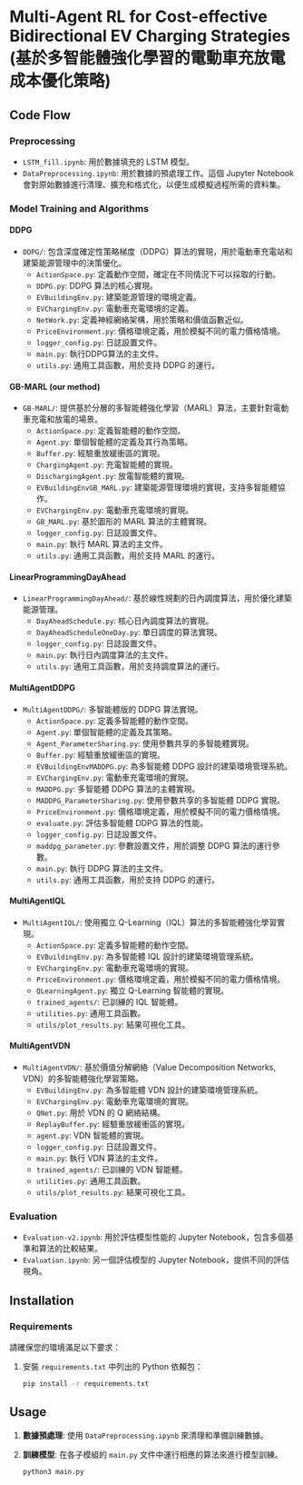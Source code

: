 # Multi-Agent RL for Cost-effective Bidirectional EV Charging Strategies (基於多智能體強化學習的電動車充放電成本優化策略)

## Code Flow

### Preprocessing
* `LSTM_fill.ipynb`: 用於數據填充的 LSTM 模型。
* `DataPreprocessing.ipynb`: 用於數據的預處理工作。這個 Jupyter Notebook 會對原始數據進行清理、擴充和格式化，以便生成模擬過程所需的資料集。

### Model Training and Algorithms
#### DDPG
* `DDPG/`: 包含深度確定性策略梯度（DDPG）算法的實現，用於電動車充電站和建築能源管理中的決策優化。
  * `ActionSpace.py`: 定義動作空間，確定在不同情況下可以採取的行動。
  * `DDPG.py`: DDPG 算法的核心實現。
  * `EVBuildingEnv.py`: 建築能源管理的環境定義。
  * `EVChargingEnv.py`: 電動車充電環境的定義。
  * `NetWork.py`: 定義神經網絡架構，用於策略和價值函數近似。
  * `PriceEnvironment.py`: 價格環境定義，用於模擬不同的電力價格情境。
  * `logger_config.py`: 日誌設置文件。
  * `main.py`: 執行DDPG算法的主文件。
  * `utils.py`: 通用工具函數，用於支持 DDPG 的運行。

#### GB-MARL (our method)
* `GB-MARL/`: 提供基於分層的多智能體強化學習（MARL）算法，主要針對電動車充電和放電的場景。
  * `ActionSpace.py`: 定義智能體的動作空間。
  * `Agent.py`: 單個智能體的定義及其行為策略。
  * `Buffer.py`: 經驗重放緩衝區的實現。
  * `ChargingAgent.py`: 充電智能體的實現。
  * `DischargingAgent.py`: 放電智能體的實現。
  * `EVBuildingEnvGB_MARL.py`: 建築能源管理環境的實現，支持多智能體協作。
  * `EVChargingEnv.py`: 電動車充電環境的實現。
  * `GB_MARL.py`: 基於圖形的 MARL 算法的主體實現。
  * `logger_config.py`: 日誌設置文件。
  * `main.py`: 執行 MARL 算法的主文件。
  * `utils.py`: 通用工具函數，用於支持 MARL 的運行。

#### LinearProgrammingDayAhead
* `LinearProgrammingDayAhead/`: 基於線性規劃的日內調度算法，用於優化建築能源管理。
  * `DayAheadSchedule.py`: 核心日內調度算法的實現。
  * `DayAheadScheduleOneDay.py`: 單日調度的算法實現。
  * `logger_config.py`: 日誌設置文件。
  * `main.py`: 執行日內調度算法的主文件。
  * `utils.py`: 通用工具函數，用於支持調度算法的運行。


#### MultiAgentDDPG
* `MultiAgentDDPG/`: 多智能體版的 DDPG 算法實現。
  * `ActionSpace.py`: 定義多智能體的動作空間。
  * `Agent.py`: 單個智能體的定義及其策略。
  * `Agent_ParameterSharing.py`: 使用參數共享的多智能體實現。
  * `Buffer.py`: 經驗重放緩衝區的實現。
  * `EVBuildingEnvMADDPG.py`: 為多智能體 DDPG 設計的建築環境管理系統。
  * `EVChargingEnv.py`: 電動車充電環境的實現。
  * `MADDPG.py`: 多智能體 DDPG 算法的主體實現。
  * `MADDPG_ParameterSharing.py`: 使用參數共享的多智能體 DDPG 實現。
  * `PriceEnvironment.py`: 價格環境定義，用於模擬不同的電力價格情境。
  * `evaluate.py`: 評估多智能體 DDPG 算法的性能。
  * `logger_config.py`: 日誌設置文件。
  * `maddpg_parameter.py`: 參數設置文件，用於調整 DDPG 算法的運行參數。
  * `main.py`: 執行 DDPG 算法的主文件。
  * `utils.py`: 通用工具函數，用於支持 DDPG 的運行。

#### MultiAgentIQL
* `MultiAgentIQL/`: 使用獨立 Q-Learning（IQL）算法的多智能體強化學習實現。
  * `ActionSpace.py`: 定義多智能體的動作空間。
  * `EVBuildingEnv.py`: 為多智能體 IQL 設計的建築環境管理系統。
  * `EVChargingEnv.py`: 電動車充電環境的實現。
  * `PriceEnvironment.py`: 價格環境定義，用於模擬不同的電力價格情境。
  * `QLearningAgent.py`: 獨立 Q-Learning 智能體的實現。
  * `trained_agents/`: 已訓練的 IQL 智能體。
  * `utilities.py`: 通用工具函數。
  * `utils/plot_results.py`: 結果可視化工具。

#### MultiAgentVDN
* `MultiAgentVDN/`: 基於價值分解網絡（Value Decomposition Networks, VDN）的多智能體強化學習策略。
  * `EVBuildingEnv.py`: 為多智能體 VDN 設計的建築環境管理系統。
  * `EVChargingEnv.py`: 電動車充電環境的實現。
  * `QNet.py`: 用於 VDN 的 Q 網絡結構。
  * `ReplayBuffer.py`: 經驗重放緩衝區的實現。
  * `agent.py`: VDN 智能體的實現。
  * `logger_config.py`: 日誌設置文件。
  * `main.py`: 執行 VDN 算法的主文件。
  * `trained_agents/`: 已訓練的 VDN 智能體。
  * `utilities.py`: 通用工具函數。
  * `utils/plot_results.py`: 結果可視化工具。

### Evaluation
* `Evaluation-v2.ipynb`: 用於評估模型性能的 Jupyter Notebook，包含多個基準和算法的比較結果。
* `Evaluation.ipynb`: 另一個評估模型的 Jupyter Notebook，提供不同的評估視角。

## Installation

### Requirements
請確保您的環境滿足以下要求：

1. 安裝 `requirements.txt` 中列出的 Python 依賴包：

    ```bash
    pip install -r requirements.txt
    ```

## Usage

1. **數據預處理**: 使用 `DataPreprocessing.ipynb` 來清理和準備訓練數據。
   
2. **訓練模型**: 在各子模組的 `main.py` 文件中運行相應的算法來進行模型訓練。

   ```bash
   python3 main.py
